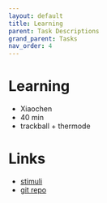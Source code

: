 ```yaml
---
layout: default
title: Learning
parent: Task Descriptions
grand_parent: Tasks
nav_order: 4
---
```


# Learning
  * Xiaochen
  * 40 min
  * trackball + thermode

# Links
 * [stimuli]()
 * [git repo]()
